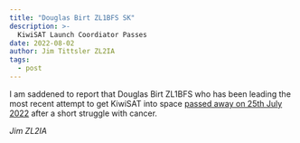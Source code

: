 ```yaml
---
title: "Douglas Birt ZL1BFS SK"
description: >-
  KiwiSAT Launch Coordiator Passes
date: 2022-08-02
author: Jim Tittsler ZL2IA
tags:
  - post
---
```


I am saddened to report that Douglas Birt ZL1BFS who has
been leading the most recent attempt to get KiwiSAT into
space [passed away on 25th July 2022](https://notices.nzherald.co.nz/nz/obituaries/nzherald-nz/name/kenneth-birt-obituary?pid=202454724)
after a short struggle with cancer.

_Jim ZL2IA_


